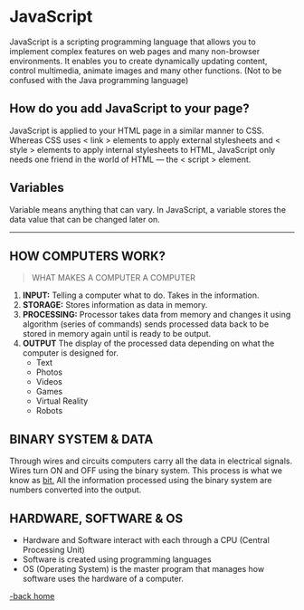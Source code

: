 # JavaScript

JavaScript is a scripting programming language that allows you to implement complex features on web pages and many non-browser environments. It enables you to create dynamically updating content, control multimedia, animate images and many other functions. (Not to be confused with the Java programming language)

## How do you add JavaScript to your page?

JavaScript is applied to your HTML page in a similar manner to CSS. Whereas CSS uses < link > elements to apply external stylesheets and < style > elements to apply internal stylesheets to HTML, JavaScript only needs one friend in the world of HTML — the < script > element.

## Variables

Variable means anything that can vary. In JavaScript, a variable stores the data value that can be changed later on.

---

## HOW COMPUTERS WORK?

> WHAT MAKES A COMPUTER A COMPUTER

1. **INPUT:** Telling a computer what to do. Takes in the information.
2. **STORAGE:** Stores information as data in memory.
3. **PROCESSING:** Processor takes data from memory and changes it using algorithm (series of commands) sends processed data back to be stored in memory again until is ready to be output.
4. **OUTPUT** The display of the processed data depending on what the computer is designed for.
    * Text
    * Photos
    * Videos
    * Games
    * Virtual Reality
    * Robots

## BINARY SYSTEM & DATA

Through wires and circuits computers carry all the data in electrical signals. Wires turn ON and OFF using the binary system. This process is what we know as [bit.](https://techterms.com/definition/bit) All the information processed using the binary system are numbers converted into the output.

## HARDWARE, SOFTWARE & OS

* Hardware and Software interact with each through a CPU (Central Processing Unit)
* Software is created using programming languages
* OS (Operating System) is the master program that manages how software uses the hardware of a computer.

[-back home](https://alexriverau.github.io/reading-notes/)

